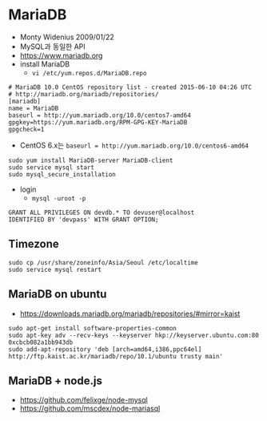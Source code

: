 # MariaDB
* Monty Widenius 2009/01/22
* MySQL과 동일한 API
* https://www.mariadb.org
* install MariaDB
  * `vi /etc/yum.repos.d/MariaDB.repo`

```
# MariaDB 10.0 CentOS repository list - created 2015-06-10 04:26 UTC
# http://mariadb.org/mariadb/repositories/
[mariadb]
name = MariaDB
baseurl = http://yum.mariadb.org/10.0/centos7-amd64
gpgkey=https://yum.mariadb.org/RPM-GPG-KEY-MariaDB
gpgcheck=1
```
 * CentOS 6.x는 `baseurl = http://yum.mariadb.org/10.0/centos6-amd64`

 
```
sudo yum install MariaDB-server MariaDB-client
sudo service mysql start
sudo mysql_secure_installation
```
* login
  * `mysql -uroot -p`

```
GRANT ALL PRIVILEGES ON devdb.* TO devuser@localhost
IDENTIFIED BY 'devpass' WITH GRANT OPTION;
```

## Timezone
```
sudo cp /usr/share/zoneinfo/Asia/Seoul /etc/localtime
sudo service mysql restart
```


## MariaDB on ubuntu
* https://downloads.mariadb.org/mariadb/repositories/#mirror=kaist
```
sudo apt-get install software-properties-common
sudo apt-key adv --recv-keys --keyserver hkp://keyserver.ubuntu.com:80 0xcbcb082a1bb943db
sudo add-apt-repository 'deb [arch=amd64,i386,ppc64el] http://ftp.kaist.ac.kr/mariadb/repo/10.1/ubuntu trusty main'
```

## MariaDB + node.js
* https://github.com/felixge/node-mysql
* https://github.com/mscdex/node-mariasql

